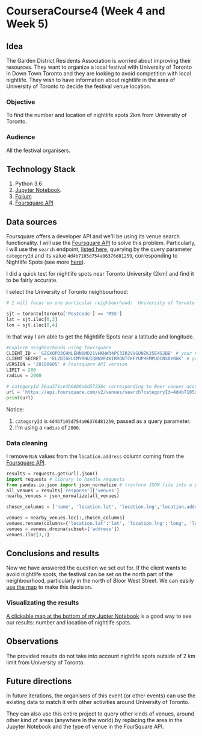 # CourseraCourse4 (Week 4 and Week 5)

## Idea
The Garden District Residents Association is worried about improving their resources. They want to organize a local festival with University of Toronto in Down Town Toronto and they are looking to avoid competition with local nightlife. They wish to have information about nightlife in the area of University of Toronto to decide the festival venue location. 

### Objective
To find the number and location of nightlife spots 2km from University of Toronto.

### Audience
All the festival organisers.


## Technology Stack 

1. Python 3.6
2. [Jupyter Notebook](https://jupyter.org/).
3. [Folium](https://github.com/python-visualization/folium)
4. [Foursquare API](https://developer.foursquare.com/)

## Data sources
Foursquare offers a developer API and we'll be using its venue search functionality. I will use the [Foursquare API](https://developer.foursquare.com/) to solve this problem. Particularly, I will use the `search` endpoint, [listed here](https://developer.foursquare.com/docs/api-reference/venues/search/), querying by the query parameter `categoryId` and its value `4d4b7105d754a06376d81259`, corresponding to Nightlife Spots (see more [here](https://developer.foursquare.com/docs/build-with-foursquare/categories/)).

I did a quick test for nightlife spots near Toronto University (2km) and find it to be fairly accurate.

I select the University of Toronto neighbourhood:

```python
# I will focus on one particular neighbourhood:  University of Toronto

sjt = toronto[toronto['Postcode'] == 'M5S']
lat = sjt.iloc[0,3]
lon = sjt.iloc[0,4]
```
In that way I am able to get the Nightlife Spots near a latitude and longitude.

```python
#Explore neighborhoods using foursquare
CLIENT_ID = 'SZGXOPD3CHNLEHNOMD21VHKHW34PC3IR2VVGUNZKJ5E4GJBB' # your Foursquare ID
CLIENT_SECRET = 'EL2DIGEUCMYRNUIQWNVF4KIRRONTCKFYUPHEMPUOCNS0Y0GK' # your Foursquare Secret
VERSION = '20180605' # Foursquare API version
LIMIT = 200
radius = 2000

# categoryId 56aa371ce4b08b9a8d57356c corresponding to Beer venues according to Foursquare API
url = 'https://api.foursquare.com/v2/venues/search?categoryId=4d4b7105d754a06376d81259&client_id={}&client_secret={}&ll={},{}&v={}&radius={}&limit={}'.format(CLIENT_ID, CLIENT_SECRET, lat, lon, VERSION, radius, LIMIT)
print(url)
```

Notice:
 1. `categoryId` is `4d4b7105d754a06376d81259`, passed as a query parameter.
 2. I'm using a `radius` of `2000`.

### Data cleaning

I remove `NaN` values from the `location.address` column coming from the [Foursquare API](https://developer.foursquare.com/).

```python
results = requests.get(url).json()
import requests # library to handle requests
from pandas.io.json import json_normalize # tranform JSON file into a pandas dataframe
all_venues = results['response']['venues']
nearby_venues = json_normalize(all_venues)

chosen_columns = ['name', 'location.lat', 'location.lng','location.address']

venues = nearby_venues.loc[:,chosen_columns]
venues.rename(columns={'location.lat':'lat', 'location.lng':'long', 'location.address':'address'}, inplace=True)
venues = venues.dropna(subset=['address'])
venues.iloc[3,:]
```

## Conclusions and results
Now we have answered the question we set out for. If the client wants to avoid nightlife spots, the festival can be set on the north part of the neighbourhood, particularly in the north of Bloor West Street. We can easily [use the map](https://dataplatform.cloud.ibm.com/analytics/notebooks/v2/394d3b27-605e-485e-a6cb-1cdd8f36cd04/view?access_token=629fc1d44403006657f3695949206b9c65433ef488c06f12e929f5eda717c2fb) to make this decision.
 

### Visualizating the results
[A clickable map at the bottom of my Jupter Notebook](https://dataplatform.cloud.ibm.com/analytics/notebooks/v2/394d3b27-605e-485e-a6cb-1cdd8f36cd04/view?access_token=629fc1d44403006657f3695949206b9c65433ef488c06f12e929f5eda717c2fb) is a good way to see our results: number and location of nightlife spots.

## Observations
The provided results do not take into account nightlife spots outside of 2 km limit from University of Toronto.

## Future directions

In future iterations, the organisers of this event (or other events) can use the existing data to match it with other activities around University of Toronto.

They can also use this entire project to query other kinds of venues, around other kind of areas (anywhere in the world) by replacing the area in the Jupyter Notebook and the type of venue in the FourSquare API.



